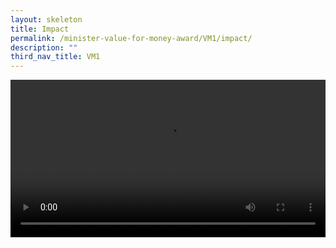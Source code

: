```yaml
---
layout: skeleton
title: Impact
permalink: /minister-value-for-money-award/VM1/impact/
description: ""
third_nav_title: VM1
---
```

<video width="100%" controls>
  <source src="/images/VFM/VM4/VM4_IconicPic [VIDEOCLIP].mp4" type="video/mp4" />
</video>